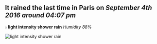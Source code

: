 ## It rained the last time in Paris on *September 4th 2016 around 04:07 pm*
💧  **light intensity shower rain** *Humidity 88%*

![light intensity shower rain](http://openweathermap.org/img/w/09d.png)

